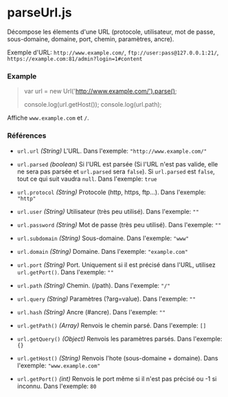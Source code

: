 # parseUrl.js

Décompose les élements d'une URL (protocole, utilisateur, mot de passe, sous-domaine, domaine, port, chemin, paramètres, ancre).

Exemple d'URL: `http://www.example.com/`, `ftp://user:pass@127.0.0.1:21/`, `https://example.com:81/admin?login=1#content`

### Example

> var url = new Url('http://www.example.com/').parse();
>
> console.log(url.getHost());
> console.log(url.path);

Affiche `www.example.com` et `/`.

### Références

* `url.url` _(String)_ L'URL. Dans l'exemple: `"http://www.example.com/"`
* `url.parsed` _(boolean)_ Si l'URL est parsée (Si l'URL n'est pas valide, elle ne sera pas parsée et `url.parsed` sera `false`). Si `url.parsed` est `false`, tout ce qui suit vaudra `null`. Dans l'exemple: `true`

* `url.protocol` _(String)_ Protocole (http, https, ftp...). Dans l'exemple: `"http"`
* `url.user` _(String)_ Utilisateur (très peu utilisé). Dans l'exemple: `""`
* `url.password` _(String)_ Mot de passe (très peu utilisé). Dans l'exemple: `""`

* `url.subdomain` _(String)_ Sous-domaine. Dans l'exemple: `"www"`
* `url.domain` _(String)_ Domaine. Dans l'exemple: `"example.com"`
* `url.port` _(String)_ Port. Uniquement si il est précisé dans l'URL, utilisez `url.getPort()`. Dans l'exemple: `""`

* `url.path` _(String)_ Chemin. (/path). Dans l'exemple: `"/"`
* `url.query` _(String)_ Paramètres (?arg=value). Dans l'exemple: `""`
* `url.hash` _(String)_ Ancre (#ancre). Dans l'exemple: `""`

* `url.getPath()` _(Array)_ Renvois le chemin parsé. Dans l'exemple: `[]`
* `url.getQuery()` _(Object)_ Renvois les paramètres parsés. Dans l'exemple: `{}`
* `url.getHost()` _(String)_ Renvois l'hote (sous-domaine + domaine). Dans l'exemple: `"www.example.com"`
* `url.getPort()` _(int)_ Renvois le port même si il n'est pas précisé ou -1 si inconnu. Dans l'exemple: `80`